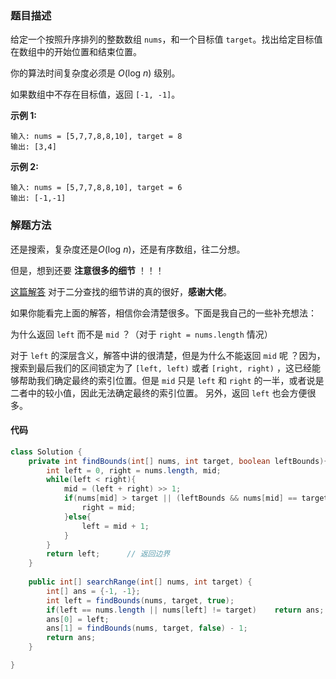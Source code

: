 ### 题目描述

给定一个按照升序排列的整数数组 `nums`，和一个目标值 `target`。找出给定目标值在数组中的开始位置和结束位置。

你的算法时间复杂度必须是 *O*(log *n*) 级别。

如果数组中不存在目标值，返回 `[-1, -1]`。

**示例 1:**

```
输入: nums = [5,7,7,8,8,10], target = 8
输出: [3,4]
```

**示例 2:**

```
输入: nums = [5,7,7,8,8,10], target = 6
输出: [-1,-1]
```

### 解题方法

还是搜索，复杂度还是*O*(log *n*)，还是有序数组，往二分想。

但是，想到还要 **注意很多的细节** ！！！

[这篇解答](https://leetcode-cn.com/problems/find-first-and-last-position-of-element-in-sorted-array/solution/er-fen-cha-zhao-suan-fa-xi-jie-xiang-jie-by-labula/) 对于二分查找的细节讲的真的很好，**感谢大佬**。

如果你能看完上面的解答，相信你会清楚很多。下面是我自己的一些补充想法：

为什么返回 `left` 而不是 `mid` ？（对于 `right = nums.length` 情况）

对于 `left` 的深层含义，解答中讲的很清楚，但是为什么不能返回 `mid` 呢 ？因为，搜索到最后我们的区间锁定为了 `[left, left)` 或者 `[right, right)` ，这已经能够帮助我们确定最终的索引位置。但是 `mid` 只是 `left` 和 `right` 的一半，或者说是二者中的较小值，因此无法确定最终的索引位置。 另外，返回 `left` 也会方便很多。

#### 代码

```java
class Solution {
    private int findBounds(int[] nums, int target, boolean leftBounds){
        int left = 0, right = nums.length, mid;
        while(left < right){
            mid = (left + right) >> 1;
            if(nums[mid] > target || (leftBounds && nums[mid] == target)){
                right = mid;
            }else{
                left = mid + 1;
            }
        }
        return left;      // 返回边界
    }
    
    public int[] searchRange(int[] nums, int target) {
        int[] ans = {-1, -1};
        int left = findBounds(nums, target, true);
        if(left == nums.length || nums[left] != target)    return ans;
        ans[0] = left;
        ans[1] = findBounds(nums, target, false) - 1;
        return ans;
    }

}
```

